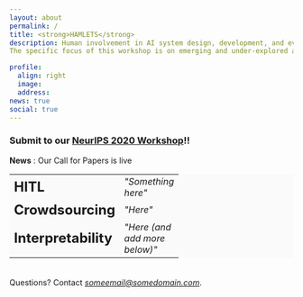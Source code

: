 ```yaml
---
layout: about
permalink: /
title: <strong>HAMLETS</strong> 
description: Human involvement in AI system design, development, and evaluation is critical to ensure that the insights being derived are practical, and the systems built are meaningful, reliable, and relatable to those who need them. Humans play an integral role in all stages of machine learning development, be it during data generation, interactively teaching machines, or interpreting, evaluating and debugging models. With growing interest in such “human in the loop” learning, we aim to highlight new and emerging research opportunities for the ML community that arise from the evolving needs to design evaluation and training strategies for humans and models in the loop. 
The specific focus of this workshop is on emerging and under-explored areas of human- and model-in-the-loop learning, such as employing humans to seek richer forms of feedback for data than labels alone, learning from dynamic adversarial data collection with humans employed to find weaknesses in models, learning from human teachers instructing computers through conversation and/or demonstration, investigating the role of humans in model interpretability, and assessing social impact of ML systems.  This workshop aims to bring together interdisciplinary researchers from academia and industry to discuss major challenges, outlinerecent advances, and facilitate future research in these areas.

profile:
  align: right
  image: 
  address: 
news: true
social: true
---
```


### Submit to our [NeurIPS 2020 Workshop](https://hamlets-workshop.github.io/neurips2020/)!!

**News** : Our Call for Papers is live

<table style="background-color: #FAFAFA;">
        <col width="40">
        <col width="100">
        <tr style="border: none;">       
            <td style="border: none;">
            <b> <font size="+2">HITL </font> </b>
            </td>
            <td style="border: none;">
            <i> "Something here" </i>   
            </td>                        
        </tr>
        <tr style="border: none;">        
            <td style="border: none;">
            <b><font size="+2">Crowdsourcing</font></b>
            </td>
            <td style="border: none;">
            <i> "Here"</i>
            </td>                      
        </tr>
        <tr style="border: none;">    
        <td style="border: none;">
            <b> <font size="+2">Interpretability</font></b> 
            </td>
            <td style="border: none;">
            <i> "Here (and add more below)"</i>
            </td>  
        </tr>
  </table>   




<div style="line-height:40%;">
    <br>
</div>

Questions? Contact *someemail@somedomain.com*. 



